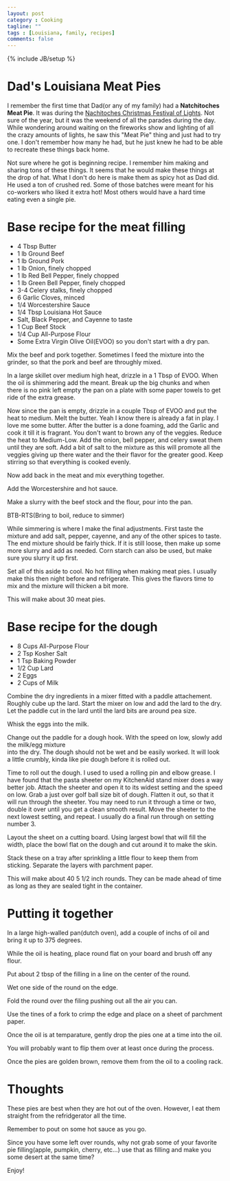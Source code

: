 ```yaml
---
layout: post
category : Cooking
tagline: ""
tags : [Louisiana, family, recipes]
comments: false
---
```

{% include JB/setup %}

# Dad's Louisiana Meat Pies

I remember the first time that Dad(or any of my family) had a __Natchitoches Meat Pie__.  It was 
during the [Nachitoches Christmas Festival of Lights](http://www.christmasfestival.com/). Not sure of the year, but it was the weekend of all the parades during the day.  While wondering around 
waiting on the fireworks show and lighting of all the crazy amounts of lights, he saw this "Meat Pie" 
thing and just had to try one.  I don't remember how many he had, but he just knew he had to be 
able to recreate these things back home.

Not sure where he got is beginning recipe.  I remember him making and sharing tons of these things.  It seems 
that he would make these things at the drop of hat.  What I don't do here is make them as spicy hot as Dad did.  He 
used a ton of crushed red.  Some of those batches were meant for his co-workers who liked it extra hot!  Most 
others would have a hard time eating even a single pie.

# Base recipe for the meat filling

* 4 Tbsp Butter
* 1 lb Ground Beef
* 1 lb Ground Pork
* 1 lb Onion, finely chopped
* 1 lb Red Bell Pepper, finely chopped
* 1 lb Green Bell Pepper, finely chopped
* 3-4 Celery stalks, finely chopped
* 6 Garlic Cloves, minced
* 1/4 Worcestershire Sauce
* 1/4 Tbsp Louisiana Hot Sauce
* Salt, Black Pepper, and Cayenne to taste
* 1 Cup Beef Stock
* 1/4 Cup All-Purpose Flour
* Some Extra Virgin Olive Oil(EVOO) so you don't start with a dry pan.

Mix the beef and pork together. Sometimes I feed the mixture into the grinder, so that the pork and beef are throughly mixed.

In a large skillet over medium high heat, drizzle in a 1 Tbsp of EVOO.  When the oil is shimmering add the meant.
Break up the big chunks and when there is no pink left empty the pan on a plate with some paper towels to get ride of the extra grease.

Now since the pan is empty, drizzle in a couple Tbsp of EVOO and put the heat to medium.
Melt the butter.  Yeah I know there is already a fat in play.  I love me some butter.  After the butter is a done foaming, add the Garlic and cook it 
till it is fragrant.  You don't want to brown any of the veggies.
Reduce the heat to Medium-Low.  Add the onion, bell pepper, and celery sweat them until they are soft. Add a bit of salt to the mixture as this will promote all the veggies giving up there water and the their flavor for the greater good.
Keep stirring so that everything is cooked evenly.

Now add back in the meat and mix everything together.

Add the Worcestershire and hot sauce.

Make a slurry with the beef stock and the flour, pour into the pan.

BTB-RTS(Bring to boil, reduce to simmer)

While simmering is where I make the final adjustments.  First taste the mixture and add salt, pepper, cayenne, and any of the other 
spices to taste.  The end mixture should be fairly thick.  If it is still loose, then make up some more slurry and add as needed.  Corn starch can also be used, but make sure you slurry it up first.

Set all of this aside to cool.  No hot filling when making meat pies.  I usually make this then night before and refrigerate.  This 
gives the flavors time to mix and the mixture will thicken a bit more.

This will make about 30 meat pies.  

# Base recipe for the dough

* 8 Cups All-Purpose Flour
* 2 Tsp Kosher Salt
* 1 Tsp Baking Powder
* 1/2 Cup Lard 
* 2 Eggs
* 2 Cups of Milk

Combine the dry ingredients in a mixer fitted with a paddle attachement.  Roughly cube up the 
lard.  Start the mixer on low and add the lard to the dry.  Let the paddle cut in the lard until 
the lard bits are around pea size.  

Whisk the eggs into the milk.

Change out the paddle for a dough hook.  With the speed on low, slowly add the milk/egg mixture  
into the dry.  The dough should not be wet and be easily worked.  It will look a little crumbly, kinda like pie dough before it is rolled out.

Time to roll out the dough.  I used to used a rolling pin and elbow grease.  I have found that the 
pasta sheeter on my KitchenAid stand mixer does a way better job.  Attach the sheeter and open it 
to its widest setting and the speed on low.  Grab a just over golf ball size bit of dough.  Flatten it out, so that 
it will run through the sheeter.  You may need to run it through a time or two, double it over until you get a clean 
smooth result.  Move the sheeter to the next lowest setting, and repeat.  I usually do a final run 
through on setting number 3. 

Layout the sheet on a cutting board.  Using largest bowl that will fill the width, place the bowl 
flat on the dough and cut around it to make the skin.

Stack these on a tray after sprinkling a little flour to keep them from sticking.  Separate the 
layers with parchment paper.

This will make about 40 5 1/2 inch rounds.  They can be made ahead of time as long as they are sealed tight in the container.

# Putting it together

In a large high-walled pan(dutch oven), add a couple of inchs of oil and bring it up to 375 degrees.

While the oil is heating, place round flat on your board and brush off any flour.

Put about 2 tbsp of the filling in a line on the center of the round.

Wet one side of the round on the edge.

Fold the round over the filing pushing out all the air you can.

Use the tines of a fork to crimp the edge and place on a sheet of parchment paper.

Once the oil is at temparature, gently drop the pies one at a time into the oil.

You will probably want to flip them over at least once during the process.  

Once the pies are golden brown, remove them from the oil to a cooling rack.

# Thoughts
These pies are best when they are hot out of the oven.  However, I eat them straight from the refridgerator all the time.

Remember to pout on some hot sauce as you go.

Since you have some left over rounds, why not grab some of your favorite pie filling(apple, pumpkin, cherry, etc...) use that as filling and make you some desert at the same time?

Enjoy!
